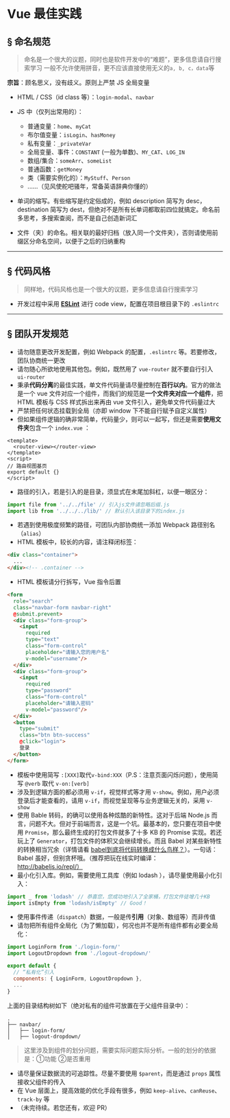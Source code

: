 # Vue 最佳实践

## &sect; 命名规范
> 命名是一个很大的议题，同时也是软件开发中的“难题”，更多信息请自行搜索学习
> 一般不允许使用拼音，更不应该直接使用无义的`a, b, c，data`等

**宗旨**：顾名思义，没有歧义。原则上严禁 JS 全局变量

* HTML / CSS（id class 等）：`login-modal`、`navbar`
* JS 中（仅列出常用的）：
  * 普通变量：`home`、`myCat`
  * 布尔值变量：`isLogin`、`hasMoney`
  * 私有变量：`_privateVar`
  * 全局变量、事件：`CONSTANT` (一般为单数)、`MY_CAT`、`LOG_IN`
  * 数组/集合：`someArr`、`someList`
  * 普通函数：`getMoney`
  * 类（需要实例化的）：`MyStuff`、`Person`
  * ......（见风使舵吧骚年，常备英语辞典你懂的）
  
* 单词的缩写。有些缩写是约定俗成的，例如 description 简写为 desc，destination 简写为 dest，但绝对不是所有长单词都取前四位就搞定。命名前多思考，多搜索查阅，而不是自己创造新词汇
* 文件（夹）的命名。相关联的最好归档（放入同一个文件夹），否则请使用前缀区分命名空间，以便于之后的归纳重构

***

## &sect; 代码风格
> 同样地，代码风格也是一个很大的议题，更多信息请自行搜索学习

* 开发过程中采用 [**ESLint**](http://eslint.org/) 进行 code view，配置在项目根目录下的 `.eslintrc`

***

## &sect; 团队开发规范
* 请勿随意更改开发配置，例如 Webpack 的配置，`.eslintrc` 等。若要修改，团队协商统一更改
* 请勿随心所欲地使用其他包。例如，既然用了 `vue-router` 就不要自行引入 `ui-router`
* 秉承**代码分离**的最佳实践，单文件代码量请尽量控制在**百行以内**。官方的做法是一个 vue 文件对应一个组件，而我们的规范是**一个文件夹对应一个组件**，把 HTML 模板与 CSS 样式拆出来再由 vue 文件引入，避免单文件代码量过大
* 严禁把任何状态挂载到全局（亦即 window 下不能自行赋予自定义属性）
* 但如果组件逻辑的确非常简单，代码量少，则可以一起写，但还是需要**使用文件夹**包含一个 `index.vue` ：

```vue
<template>
  <router-view></router-view>
</template>
<script>
// 路由视图基页
export default {}
</script>
```

* 路径的引入，若是引入的是目录，须显式在末尾加斜杠，以便一眼区分：

```javascript
import file from '../../file' // 引入js文件请忽略后缀.js
import lib from '../../../lib/' // 默认引入该目录下的index.js
```

* 若遇到使用极度频繁的路径，可团队内部协商统一添加 Webpack 路径别名（`alias`）
* HTML 模板中，较长的内容，请注释闭标签：

```html
<div class="container">
  ...
</div><!-- .container -->
```

* HTML 模板请分行拆写，Vue 指令后置

```html
<form
  role="search"
  class="navbar-form navbar-right"
  @submit.prevent>
  <div class="form-group">
    <input
      required
      type="text"
      class="form-control"
      placeholder="请输入您的用户名"
      v-model="username"/>
  </div>
  <div class="form-group">
    <input
      required
      type="password"
      class="form-control"
      placeholder="请输入密码"
      v-model="password"/>
  </div>
  <button
    type="submit"
    class="btn btn-success"
    @click="login">
    登录
  </button>
</form>
```

* 模板中使用简写 `:[XXX]`取代`v-bind:XXX`（P.S：注意页面闪烁问题），使用简写 `@verb` 取代 `v-on:[verb]`
* 涉及到逻辑方面的都必须用 `v-if`，视觉样式等才用 `v-show`。例如，用户必须登录后才能查看的，请用 `v-if`，而视觉呈现等与业务逻辑无关的，采用 `v-show`
* 使用 Bable 转码，的确可以使用各种炫酷的新特性。这对于后端 Node.js 而言，问题不大。但对于前端而言，这是一个坑。最基本的，您只要在项目中使用 `Promise`，那么最终生成的打包文件就多了十多 KB 的 Promise 实现。若还玩上了 `Generator`，打包文件的体积又会继续增长。而且 Babel 对某些新特性的转换相当冗余（详情请看 [babel到底将代码转换成什么鸟样？](https://github.com/lcxfs1991/blog/issues/9)）。一句话：Babel 虽好，但别贪杯哦。（推荐把玩在线实时编译：http://babeljs.io/repl/）
* 最小化引入库。例如，需要使用工具库（例如 lodash ），请尽量使用最小化引入：

```javascript
import _ from 'lodash' // 恭喜您，您成功地引入了全家桶，打包文件徒增几十KB
import isEmpty from 'lodash/isEmpty' // Good！
```

* 使用事件传递（`dispatch`）数据，一般是传**引用**（对象、数组等）而非传值
* 请勿把所有组件全局化（为了懒加载），何况也并不是所有组件都有必要全局化：

```javascript
import LoginForm from './login-form/'
import LogoutDropdown from './logout-dropdown/'

export default {
  // “私有化”引入
  components: { LoginForm, LogoutDropdown },
  ...
}
```
  
上面的目录结构树如下（绝对私有的组件可放置在于父组件目录中）：

```
.
├── navbar/
│   ├── login-form/
│   ├── logout-dropdown/
```
> 这里涉及到组件的划分问题，需要实际问题实际分析。一般的划分的依据是：①功能 ②是否重用

* 请尽量保证数据流的可追踪性。尽量不要使用 `$parent`，而是通过 `props` 属性接收父组件的传入
* 在 Vue 层面上，提高效能的优化手段有很多，例如 `keep-alive`、`canReuse`、`track-by` 等
* （未完待续。若您还有，欢迎 PR）

